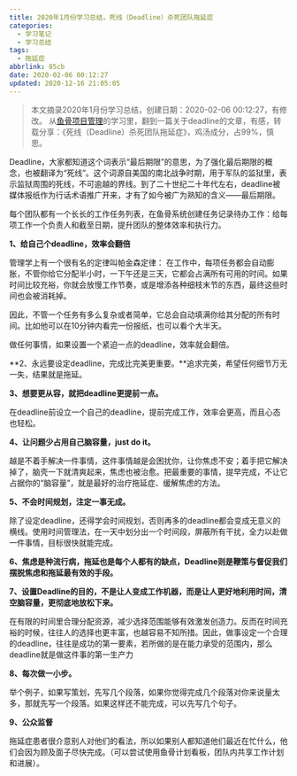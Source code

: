```yaml
---
title: 2020年1月份学习总结，死线（Deadline）杀死团队拖延症
categories:
  - 学习笔记
  - 学习总结
tags:
  - 拖延症
abbrlink: 85cb
date: 2020-02-06 00:12:27
updated: 2020-12-16 21:05:05
---
```


> 本文摘录2020年1月份学习总结，创建日期：2020-02-06 00:12:27，有修改。
> 从[鱼骨项目管理](http://www.yugusoft.com/)的学习里，翻到一篇关于deadline的文章，有感，转载分享：《死线（Deadline）杀死团队拖延症》，鸡汤成分，占99%，慎思。

Deadline，大家都知道这个词表示“最后期限”的意思，为了强化最后期限的概念，也被翻译为“死线”。这个词源自美国的南北战争时期，用于军队的监狱里，表示监狱周围的死线，不可逾越的界线。到了二十世纪二十年代左右，deadline被媒体报纸作为行话术语推广开来，才有了如今被广为熟知的含义——最后期限。

每个团队都有一个长长的工作任务列表，在鱼骨系统创建任务记录待办工作：给每项工作一个负责人和截至日期，提升团队的整体效率和执行力。

<!-- more -->

**1、给自己个deadline，效率会翻倍**

管理学上有一个很有名的定律叫帕金森定律： 在工作中，每项任务都会自动膨胀，不管你给它分配半小时，一下午还是三天，它都会占满所有可用的时间。如果时间比较充裕，你就会放慢工作节奏，或是增添各种细枝末节的东西，最终这些时间也会被消耗掉。

因此，不管一个任务有多么复杂或者简单，它总会自动填满你给其分配的所有时间。比如他可以在10分钟内看完一份报纸，也可以看个大半天。

做任何事情，如果设置一个紧迫一点的deadline，效率就会翻倍。

**2、永远要设定deadline，完成比完美更重要。**追求完美，希望任何细节万无一失，结果就是拖延。

**3、想要更从容，就把deadline更提前一点。**

在deadline前设立一个自己的deadline，提前完成工作，效率会更高，而且心态也轻松。

**4、让问题少占用自己脑容量，just do it。**

越是不着手解决一件事情，这件事情越是会困扰你，让你焦虑不安；着手把它解决掉了，脑壳一下就清爽起来，焦虑也被治愈。把最重要的事情，提早完成，不让它占据你的“脑容量”，就是最好的治疗拖延症、缓解焦虑的方法。

**5、不会时间规划，注定一事无成。**

除了设定deadline，还得学会时间规划，否则再多的deadline都会变成无意义的横线。使用时间管理法，在一天中划分出一个时间段，屏蔽所有干扰，全力以赴做一件事情，目标很快就能完成。

**6、焦虑是种流行病，拖延也是每个人都有的缺点，Deadline则是鞭策与督促我们摆脱焦虑和拖延最有效的手段。**

**7、设置Deadline的目的，不是让人变成工作机器，而是让人更好地利用时间，清空脑容量，更彻底地放松下来。**

在有限的时间里合理分配资源，减少选择范围能够有效激发创造力。反而在时间充裕的时候，往往人的选择也更丰富，也越容易不知所措。因此，做事设定一个合理的deadline，往往是成功的第一要素，若所做的是在能力承受的范围内，那么deadline就是做这件事的第一生产力

**8、每次做一小步。**

举个例子，如果写策划，先写几个段落，如果你觉得完成几个段落对你来说量太多，那就先写一个段落。如果这样还不能完成，可以先写几个句子。

**9、公众监督**

拖延症患者很介意别人对他们的看法，所以如果别人都知道他们最近在忙什么，他们会因为顾及面子尽快完成。（可以尝试使用鱼骨计划看板，团队内共享工作计划和进展）。
